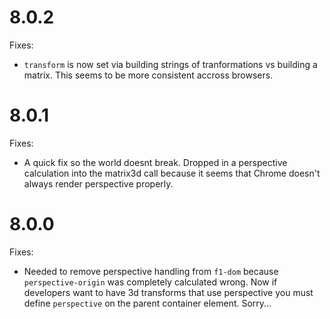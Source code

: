 # 8.0.2

Fixes: 

- `transform` is now set via building strings of tranformations vs building a matrix. This seems to be more consistent accross browsers.


# 8.0.1

Fixes:

- A quick fix so the world doesnt break. Dropped in a perspective calculation into the matrix3d call because it seems that Chrome doesn't always render perspective properly.

# 8.0.0

Fixes:

- Needed to remove perspective handling from `f1-dom` because `perspective-origin` was completely calculated wrong. Now if developers want to have 3d transforms that use perspective you must define `perspective` on the parent container element. Sorry...